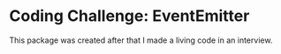 # Coding Challenge: EventEmitter
This package was created after that I made a living code in an interview.
